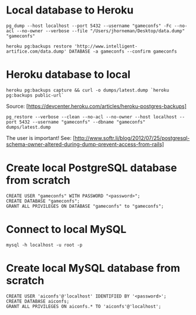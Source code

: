 # Local database to Heroku

    pg_dump --host localhost --port 5432 --username "gameconfs" -Fc --no-acl --no-owner --verbose --file "/Users/jhorneman/Desktop/data.dump" "gameconfs"

    heroku pg:backups restore 'http://www.intelligent-artifice.com/data.dump' DATABASE -a gameconfs --confirm gameconfs

# Heroku database to local

    heroku pg:backups capture && curl -o dumps/latest.dump `heroku pg:backups public-url`

Source: [https://devcenter.heroku.com/articles/heroku-postgres-backups]

    pg_restore --verbose --clean --no-acl --no-owner --host localhost --port 5432 --username "gameconfs" --dbname "gameconfs" dumps/latest.dump

The user is important! See: [http://www.softr.li/blog/2012/07/25/postgresql-schema-owner-altered-during-dump-prevent-access-from-rails]

# Create local PostgreSQL database from scratch
    CREATE USER "gameconfs" WITH PASSWORD "<password>";
    CREATE DATABASE "gameconfs";
    GRANT ALL PRIVILEGES ON DATABASE "gameconfs" to "gameconfs";

# Connect to local MySQL

    mysql -h localhost -u root -p

# Create local MySQL database from scratch

    CREATE USER 'aiconfs'@'localhost' IDENTIFIED BY '<password>';
    CREATE DATABASE aiconfs;
    GRANT ALL PRIVILEGES ON aiconfs.* TO 'aiconfs'@'localhost';
